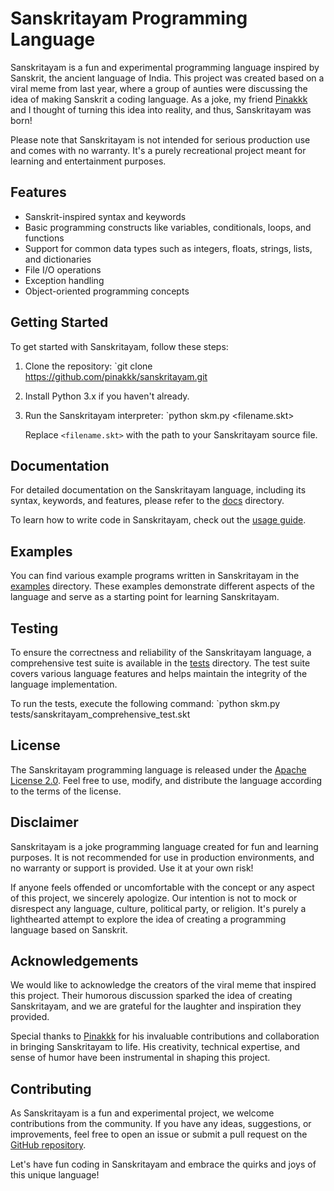 # Sanskritayam Programming Language

Sanskritayam is a fun and experimental programming language inspired by Sanskrit, the ancient language of India. This project was created based on a viral meme from last year, where a group of aunties were discussing the idea of making Sanskrit a coding language. As a joke, my friend [Pinakkk](https://github.com/pinakkk) and I thought of turning this idea into reality, and thus, Sanskritayam was born!

Please note that Sanskritayam is not intended for serious production use and comes with no warranty. It's a purely recreational project meant for learning and entertainment purposes.

## Features

- Sanskrit-inspired syntax and keywords
- Basic programming constructs like variables, conditionals, loops, and functions
- Support for common data types such as integers, floats, strings, lists, and dictionaries
- File I/O operations
- Exception handling
- Object-oriented programming concepts

## Getting Started

To get started with Sanskritayam, follow these steps:

1. Clone the repository:
   `git clone https://github.com/pinakkk/sanskritayam.git

2. Install Python 3.x if you haven't already.
3. Run the Sanskritayam interpreter:
   `python skm.py <filename.skt>

   Replace `<filename.skt>` with the path to your Sanskritayam source file.

## Documentation

For detailed documentation on the Sanskritayam language, including its syntax, keywords, and features, please refer to the [docs](docs/) directory.

To learn how to write code in Sanskritayam, check out the [usage guide](docs/usage.md).

## Examples

You can find various example programs written in Sanskritayam in the [examples](examples/) directory. These examples demonstrate different aspects of the language and serve as a starting point for learning Sanskritayam.

## Testing

To ensure the correctness and reliability of the Sanskritayam language, a comprehensive test suite is available in the [tests](tests/) directory. The test suite covers various language features and helps maintain the integrity of the language implementation.

To run the tests, execute the following command:
 `python skm.py tests/sanskritayam_comprehensive_test.skt

## License

The Sanskritayam programming language is released under the [Apache License 2.0](LICENSE). Feel free to use, modify, and distribute the language according to the terms of the license.

## Disclaimer

Sanskritayam is a joke programming language created for fun and learning purposes. It is not recommended for use in production environments, and no warranty or support is provided. Use it at your own risk!

If anyone feels offended or uncomfortable with the concept or any aspect of this project, we sincerely apologize. Our intention is not to mock or disrespect any language, culture, political party, or religion. It's purely a lighthearted attempt to explore the idea of creating a programming language based on Sanskrit.

## Acknowledgements

We would like to acknowledge the creators of the viral meme that inspired this project. Their humorous discussion sparked the idea of creating Sanskritayam, and we are grateful for the laughter and inspiration they provided.

Special thanks to [Pinakkk](https://github.com/pinakkk) for his invaluable contributions and collaboration in bringing Sanskritayam to life. His creativity, technical expertise, and sense of humor have been instrumental in shaping this project.

## Contributing

As Sanskritayam is a fun and experimental project, we welcome contributions from the community. If you have any ideas, suggestions, or improvements, feel free to open an issue or submit a pull request on the [GitHub repository](https://github.com/pinakkk/sanskritayam).

Let's have fun coding in Sanskritayam and embrace the quirks and joys of this unique language!

  

